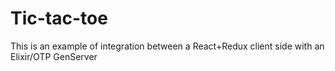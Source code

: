 # Tic-tac-toe

This is an example of integration between a React+Redux client side with an Elixir/OTP GenServer
